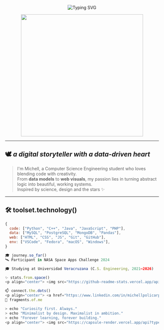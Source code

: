<!-- Banner Tipográfico -->
<p align="center">
  <img src="https://readme-typing-svg.demolab.com?font=Fira+Code&weight=700&size=28&pause=1000&color=F6F6F6&center=true&vCenter=true&width=600&lines=Hi%2C+I'm+Michell+Policarpio+%F0%9F%8C%8F;Engineer+%7C+Data+Analyst+%7C+Creative+Coder" alt="Typing SVG" />
</p>

<!-- Hero aesthetic GIF -->
<p align="center">
  <img src="https://media.giphy.com/media/VbnUQpnihPSIgIXuZv/giphy.gif" width="400px">
</p>

---

## 🕊️ *a digital storyteller with a data-driven heart*

> I'm Michell, a Computer Science Engineering student who loves blending code with creativity.  
> From **data models** to **web visuals**, my passion lies in turning abstract logic into beautiful, working systems.  
> Inspired by science, design and the stars ✨

---

## 🛠️ toolset.technology()

```js
{
  code: ["Python", "C++", "Java", "JavaScript", "PHP"],
  data: ["MySQL", "PostgreSQL", "MongoDB", "Pandas"],
  web: ["HTML", "CSS", "JS", "Git", "GitHub"],
  env: ["VSCode", "Fedora", "macOS", "Windows"],
}

🎓 journey.so_far()
🛰️ Participant in NASA Space Apps Challenge 2024

🎓 Studying at Universidad Veracruzana (C.S. Engineering, 2021–2026)

✨ stats.from.space()
<p align="center"> <img src="https://github-readme-stats.vercel.app/api?username=michellpolicarpio&show_icons=true&theme=transparent&hide_border=true&icon_color=F9A8D4&title_color=93C5FD&text_color=CBD5E1" width="49%" /> <img src="https://github-readme-stats.vercel.app/api/top-langs/?username=michellpolicarpio&layout=compact&theme=transparent&hide_border=true&title_color=93C5FD&text_color=CBD5E1" width="49%" /> </p>

📫 connect.the.dots()
<p align="center"> <a href="https://www.linkedin.com/in/michellpolicarpio/" target="_blank"> <img src="https://img.shields.io/badge/-LinkedIn-93C5FD?style=for-the-badge&logo=linkedin&logoColor=white" /> </a> <a href="mailto:michellpolicarpio@gmail.com"> <img src="https://img.shields.io/badge/-Gmail-F9A8D4?style=for-the-badge&logo=gmail&logoColor=white" /> </a> <a href="https://github.com/michellpolicarpio"> <img src="https://img.shields.io/badge/-GitHub-1E293B?style=for-the-badge&logo=github&logoColor=white" /> </a> </p>
🧩 fragments.of.me

> echo "Curiosity first. Always."
> echo "Minimalist by design. Maximalist in ambition."
> echo "Forever learning, forever building."
<p align="center"> <img src="https://capsule-render.vercel.app/api?type=waving&color=gradient&height=120&section=footer&text=Michell%20Policarpio%20—%20Code%20with%20Soul&fontSize=20&fontColor=F9A8D4" /> </p> ```
